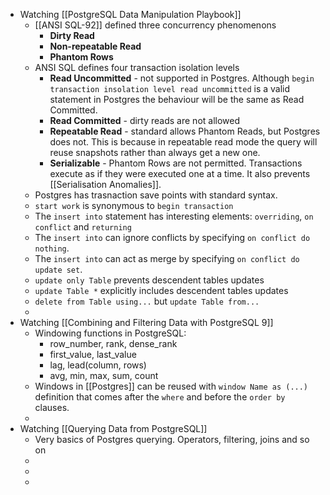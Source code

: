 - Watching [[PostgreSQL Data Manipulation Playbook]]
	- [[ANSI SQL-92]] defined three concurrency phenomenons
		- **Dirty Read**
		- **Non-repeatable Read**
		- **Phantom Rows**
	- ANSI SQL defines four transaction isolation levels
		- **Read Uncommitted** - not supported in Postgres. Although `begin transaction insolation level read uncommitted` is a valid statement in Postgres the behaviour will be the same as Read Committed.
		- **Read Committed** - dirty reads are not allowed
		- **Repeatable Read** - standard allows Phantom Reads, but Postgres does not. This is because in repeatable read mode the query will reuse snapshots rather than always get a new one.
		- **Serializable** - Phantom Rows are not permitted. Transactions execute as if they were executed one at a time. It also prevents [[Serialisation Anomalies]].
	- Postgres has trasnaction save points with standard syntax.
	- `start work` is synonymous to `begin transaction`
	- The `insert into` statement has interesting elements: `overriding`, `on conflict` and `returning`
	- The `insert into` can ignore conflicts by specifying `on conflict do nothing`.
	- The `insert into` can act as merge by specifying `on conflict do update set`.
	- `update only Table` prevents descendent tables updates
	- `update Table *` explicitly includes descendent tables updates
	- `delete from Table using...` but `update Table from...`
	-
- Watching [[Combining and Filtering Data with PostgreSQL 9]]
	- Windowing functions in PostgreSQL:
		- row_number, rank, dense_rank
		- first_value, last_value
		- lag, lead(column, rows)
		- avg, min, max, sum, count
	- Windows in [[Postgres]] can be reused with `window Name as (...)` definition that comes after the `where` and before the `order by` clauses.
	-
- Watching [[Querying Data from PostgreSQL]]
	- Very basics of Postgres querying. Operators, filtering, joins and so on
	-
	-
	-